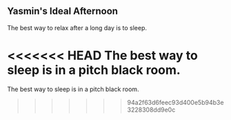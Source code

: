 ## Yasmin's Ideal Afternoon

The best way to relax after a long day is to sleep.

<<<<<<< HEAD
The best way to sleep is in a pitch black room.
=======
The best way to sleep is in a pitch black room. 
>>>>>>> 94a2f63d6feec93d400e5b94b3e3228308dd9e0c
